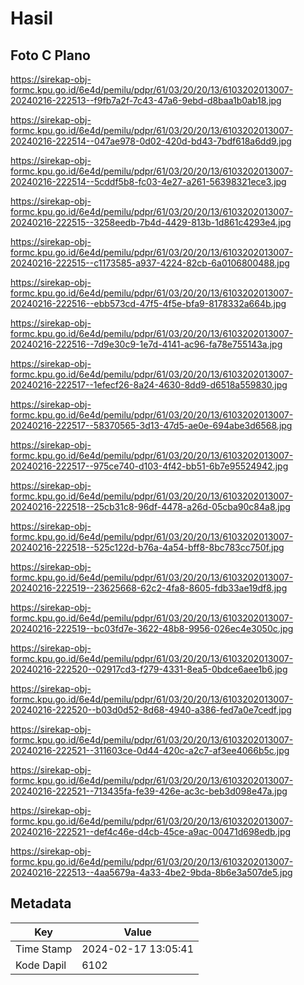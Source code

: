 # Hasil

## Foto C Plano

https://sirekap-obj-formc.kpu.go.id/6e4d/pemilu/pdpr/61/03/20/20/13/6103202013007-20240216-222513--f9fb7a2f-7c43-47a6-9ebd-d8baa1b0ab18.jpg

https://sirekap-obj-formc.kpu.go.id/6e4d/pemilu/pdpr/61/03/20/20/13/6103202013007-20240216-222514--047ae978-0d02-420d-bd43-7bdf618a6dd9.jpg

https://sirekap-obj-formc.kpu.go.id/6e4d/pemilu/pdpr/61/03/20/20/13/6103202013007-20240216-222514--5cddf5b8-fc03-4e27-a261-56398321ece3.jpg

https://sirekap-obj-formc.kpu.go.id/6e4d/pemilu/pdpr/61/03/20/20/13/6103202013007-20240216-222515--3258eedb-7b4d-4429-813b-1d861c4293e4.jpg

https://sirekap-obj-formc.kpu.go.id/6e4d/pemilu/pdpr/61/03/20/20/13/6103202013007-20240216-222515--c1173585-a937-4224-82cb-6a0106800488.jpg

https://sirekap-obj-formc.kpu.go.id/6e4d/pemilu/pdpr/61/03/20/20/13/6103202013007-20240216-222516--ebb573cd-47f5-4f5e-bfa9-8178332a664b.jpg

https://sirekap-obj-formc.kpu.go.id/6e4d/pemilu/pdpr/61/03/20/20/13/6103202013007-20240216-222516--7d9e30c9-1e7d-4141-ac96-fa78e755143a.jpg

https://sirekap-obj-formc.kpu.go.id/6e4d/pemilu/pdpr/61/03/20/20/13/6103202013007-20240216-222517--1efecf26-8a24-4630-8dd9-d6518a559830.jpg

https://sirekap-obj-formc.kpu.go.id/6e4d/pemilu/pdpr/61/03/20/20/13/6103202013007-20240216-222517--58370565-3d13-47d5-ae0e-694abe3d6568.jpg

https://sirekap-obj-formc.kpu.go.id/6e4d/pemilu/pdpr/61/03/20/20/13/6103202013007-20240216-222517--975ce740-d103-4f42-bb51-6b7e95524942.jpg

https://sirekap-obj-formc.kpu.go.id/6e4d/pemilu/pdpr/61/03/20/20/13/6103202013007-20240216-222518--25cb31c8-96df-4478-a26d-05cba90c84a8.jpg

https://sirekap-obj-formc.kpu.go.id/6e4d/pemilu/pdpr/61/03/20/20/13/6103202013007-20240216-222518--525c122d-b76a-4a54-bff8-8bc783cc750f.jpg

https://sirekap-obj-formc.kpu.go.id/6e4d/pemilu/pdpr/61/03/20/20/13/6103202013007-20240216-222519--23625668-62c2-4fa8-8605-fdb33ae19df8.jpg

https://sirekap-obj-formc.kpu.go.id/6e4d/pemilu/pdpr/61/03/20/20/13/6103202013007-20240216-222519--bc03fd7e-3622-48b8-9956-026ec4e3050c.jpg

https://sirekap-obj-formc.kpu.go.id/6e4d/pemilu/pdpr/61/03/20/20/13/6103202013007-20240216-222520--02917cd3-f279-4331-8ea5-0bdce6aee1b6.jpg

https://sirekap-obj-formc.kpu.go.id/6e4d/pemilu/pdpr/61/03/20/20/13/6103202013007-20240216-222520--b03d0d52-8d68-4940-a386-fed7a0e7cedf.jpg

https://sirekap-obj-formc.kpu.go.id/6e4d/pemilu/pdpr/61/03/20/20/13/6103202013007-20240216-222521--311603ce-0d44-420c-a2c7-af3ee4066b5c.jpg

https://sirekap-obj-formc.kpu.go.id/6e4d/pemilu/pdpr/61/03/20/20/13/6103202013007-20240216-222521--713435fa-fe39-426e-ac3c-beb3d098e47a.jpg

https://sirekap-obj-formc.kpu.go.id/6e4d/pemilu/pdpr/61/03/20/20/13/6103202013007-20240216-222521--def4c46e-d4cb-45ce-a9ac-00471d698edb.jpg

https://sirekap-obj-formc.kpu.go.id/6e4d/pemilu/pdpr/61/03/20/20/13/6103202013007-20240216-222513--4aa5679a-4a33-4be2-9bda-8b6e3a507de5.jpg


## Metadata

| Key        | Value               |
| ---------- | ------------------- |
| Time Stamp | 2024-02-17 13:05:41 |
| Kode Dapil | 6102                |




